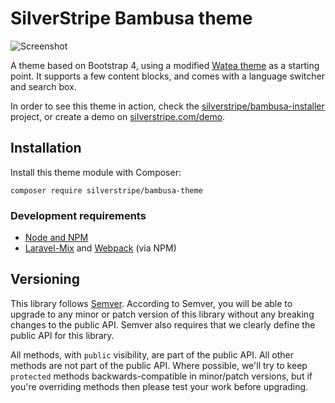 # SilverStripe Bambusa theme

![Screenshot](docs/images/screenshot.png)

A theme based on Bootstrap 4, using a modified [Watea theme](https://github.com/silverstripe/cwp-watea-theme) as a starting point. It supports a few content blocks, and comes with a language switcher and search box. 

In order to see this theme in action, check the [silverstripe/bambusa-installer](https://github.com/silverstripe/bambusa-installer) project, or create a demo on [silverstripe.com/demo](https://silverstripe.com/demo).

## Installation

Install this theme module with Composer:

```
composer require silverstripe/bambusa-theme
```

### Development requirements

* [Node and NPM](https://docs.npmjs.com/getting-started/installing-node)
* [Laravel-Mix](https://github.com/JeffreyWay/laravel-mix) and [Webpack](https://webpack.github.io) (via NPM)

## Versioning

This library follows [Semver](http://semver.org). According to Semver, you will be able to upgrade to any minor or patch version of this library without any breaking changes to the public API. Semver also requires that we clearly define the public API for this library.

All methods, with `public` visibility, are part of the public API. All other methods are not part of the public API. Where possible, we'll try to keep `protected` methods backwards-compatible in minor/patch versions, but if you're overriding methods then please test your work before upgrading.
